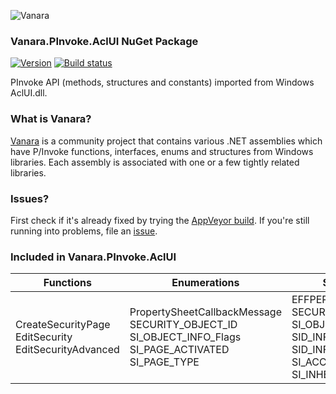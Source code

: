 ﻿![Vanara](https://raw.githubusercontent.com/dahall/Vanara/master/docs/icons/VanaraHeading.png)
### **Vanara.PInvoke.AclUI NuGet Package**
[![Version](https://img.shields.io/nuget/v/Vanara.PInvoke.AclUI?label=NuGet&style=flat-square)](https://github.com/dahall/Vanara/releases)
[![Build status](https://img.shields.io/appveyor/build/dahall/vanara?label=AppVeyor%20build&style=flat-square)](https://ci.appveyor.com/project/dahall/vanara)

PInvoke API (methods, structures and constants) imported from Windows AclUI.dll.

### **What is Vanara?**

[Vanara](https://github.com/dahall/Vanara) is a community project that contains various .NET assemblies which have P/Invoke functions, interfaces, enums and structures from Windows libraries. Each assembly is associated with one or a few tightly related libraries.

### **Issues?**

First check if it's already fixed by trying the [AppVeyor build](https://ci.appveyor.com/nuget/vanara-prerelease).
If you're still running into problems, file an [issue](https://github.com/dahall/Vanara/issues).

### **Included in Vanara.PInvoke.AclUI**

Functions | Enumerations | Structures | Interfaces
--- | --- | --- | ---
CreateSecurityPage EditSecurity EditSecurityAdvanced      | PropertySheetCallbackMessage SECURITY_OBJECT_ID SI_OBJECT_INFO_Flags SI_PAGE_ACTIVATED SI_PAGE_TYPE    | EFFPERM_RESULT_LIST SECURITY_OBJECT SI_OBJECT_INFO SID_INFO SID_INFO_LIST SI_ACCESS SI_INHERIT_TYPE  | IEffectivePermission IEffectivePermission2 ISecurityInformation ISecurityInformation2 ISecurityInformation3 ISecurityInformation4 ISecurityObjectTypeInfo 
